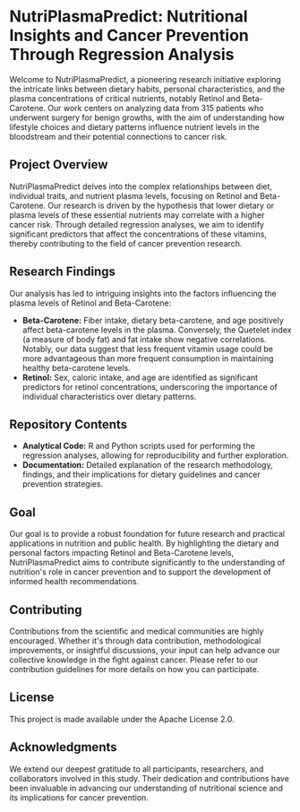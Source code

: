 # NutriPlasmaPredict: Nutritional Insights and Cancer Prevention Through Regression Analysis

Welcome to NutriPlasmaPredict, a pioneering research initiative exploring the intricate links between dietary habits, personal characteristics, and the plasma concentrations of critical nutrients, notably Retinol and Beta-Carotene. Our work centers on analyzing data from 315 patients who underwent surgery for benign growths, with the aim of understanding how lifestyle choices and dietary patterns influence nutrient levels in the bloodstream and their potential connections to cancer risk.

## Project Overview

NutriPlasmaPredict delves into the complex relationships between diet, individual traits, and nutrient plasma levels, focusing on Retinol and Beta-Carotene. Our research is driven by the hypothesis that lower dietary or plasma levels of these essential nutrients may correlate with a higher cancer risk. Through detailed regression analyses, we aim to identify significant predictors that affect the concentrations of these vitamins, thereby contributing to the field of cancer prevention research.

## Research Findings

Our analysis has led to intriguing insights into the factors influencing the plasma levels of Retinol and Beta-Carotene:

- **Beta-Carotene:** Fiber intake, dietary beta-carotene, and age positively affect beta-carotene levels in the plasma. Conversely, the Quetelet index (a measure of body fat) and fat intake show negative correlations. Notably, our data suggest that less frequent vitamin usage could be more advantageous than more frequent consumption in maintaining healthy beta-carotene levels.
- **Retinol:** Sex, caloric intake, and age are identified as significant predictors for retinol concentrations, underscoring the importance of individual characteristics over dietary patterns.

## Repository Contents

- **Analytical Code:** R and Python scripts used for performing the regression analyses, allowing for reproducibility and further exploration.
- **Documentation:** Detailed explanation of the research methodology, findings, and their implications for dietary guidelines and cancer prevention strategies.

## Goal

Our goal is to provide a robust foundation for future research and practical applications in nutrition and public health. By highlighting the dietary and personal factors impacting Retinol and Beta-Carotene levels, NutriPlasmaPredict aims to contribute significantly to the understanding of nutrition's role in cancer prevention and to support the development of informed health recommendations.

## Contributing

Contributions from the scientific and medical communities are highly encouraged. Whether it's through data contribution, methodological improvements, or insightful discussions, your input can help advance our collective knowledge in the fight against cancer. Please refer to our contribution guidelines for more details on how you can participate.

## License

This project is made available under the Apache License 2.0.

## Acknowledgments

We extend our deepest gratitude to all participants, researchers, and collaborators involved in this study. Their dedication and contributions have been invaluable in advancing our understanding of nutritional science and its implications for cancer prevention.
